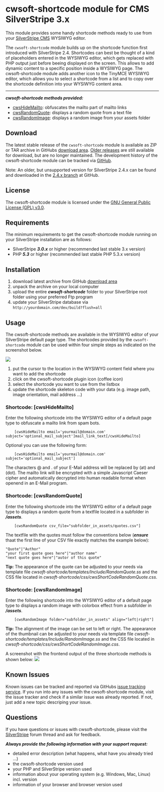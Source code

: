# cwsoft-shortcode module for CMS SilverStripe 3.x
This module provides some handy shortcode methods ready to use from your [SilverStripe CMS](http://silverstripe.org) WYSIWYG editor.

The `cwsoft-shortcode` module builds up on the shortcode function first introduced with SilverStripe 2.4. Shortcodes can best be thought of a kind of placeholders entered in the WYSIWYG editor, which gets replaced with PHP output just before beeing displayed on the screen. This allows to add dynamic content to a specific position inside a WYSIWYG page. The cwsoft-shortcode module adds another icon to the TinyMCE WYSIWYG editor, which allows you to select a shortcode from a list and to copy over the shortcode definition into your WYSIWYG content area.

----------------------------------------
***cwsoft-shortcode methods provided:***

- [cwsHideMailto](https://github.com/cwsoft/silverstripe-cwsoft-shortcode#shortcode-cwshidemailto): obfuscates the mailto part of mailto links
- [cwsRandomQuote](https://github.com/cwsoft/silverstripe-cwsoft-shortcode#shortcode-cwsrandomquote): displays a random quote from a text file
- [cwsRandomImage](https://github.com/cwsoft/silverstripe-cwsoft-shortcode#shortcode-cwsrandomimage): displays a random image from your assets folder

## Download
The latest stable release of the `cwsoft-shortcode` module is available as ZIP or TAR archive in GitHubs [download area](https://github.com/cwsoft/silverstripe-cwsoft-shortcode/downloads). [Older releases](https://github.com/cwsoft/silverstripe-cwsoft-shortcode/tags) are still available for download, but are no longer maintained. The development history of the cwsoft-shortcode module can be tracked via [GitHub](https://github.com/cwsoft/silverstripe-cwsoft-shortcode/commits/master).

Note: An older, but unsupported version for SilverStripe 2.4.x can be found and downloaded in the [2.4.x branch](https://github.com/cwsoft/silverstripe-cwsoft-shortcode/tree/2.4.x) at GitHub.

## License
The cwsoft-shortcode module is licensed under the [GNU General Public License (GPL) v3.0](http://www.gnu.org/licenses/gpl-3.0.html).

## Requirements
The minimum requirements to get the cwsoft-shortcode module running on your SilverStripe installation are as follows:

- SilverStripe ***3.0.x*** or higher (recommended last stable 3.x version)
- PHP ***5.3*** or higher (recommended last stable PHP 5.3.x version)

## Installation
1. download latest archive from GitHub [download area](https://github.com/cwsoft/silverstripe-cwsoft-shortcode/downloads)
2. unpack the archive on your local computer
3. upload the entire ***cwsoft-shortcode*** folder to your SilverStripe root folder using your preferred Ftp program
4. update your SilverStripe database via `http://yourdomain.com/dev/build?flush=all`

## Usage
The cwsoft-shortcode methods are available in the WYSIWYG editor of your SilverStripe default page type. The shortcodes provided by the `cwsoft-shortcode` module can be used within four simple steps as indicated on the screenshot below.

![](https://github.com/cwsoft/silverstripe-cwsoft-shortcode/raw/master/.screenshots/cwsoft-shortcode-backend.png) 

1. put the cursor to the location in the WYSIWYG content field where you want to add the shortcode
2. click on the cwsoft-shortcode plugin icon (coffee icon)
3. select the shortcode you want to use from the listbox
4. update the shortcode skeleton code with your data (e.g. image path, image orientation, mail address ...)

### Shortcode: [cwsHideMailto]
Enter the following shortcode into the WYSIWYG editor of a default page type to obfuscate a mailto link from spam bots.

        [cwsHideMailto email='yourmail@domain.com' subject='optional_mail_subject']mail_link_text[/cwsHideMailto]

Optional you can use the following form:

        [cwsHideMailto email='yourmail@domain.com' subject='optional_mail_subject']

The characters @ and . of your E-Mail address will be replaced by (at) and (dot). The mailto link will be encrypted with a simple Javascript Caeser cipher and automatically decrypted into human readable format when openend in an E-Mail program.

### Shortcode: [cwsRandomQuote]
Enter the following shortcode into the WYSIWYG editor of a default page type to displays a random quote from a textfile located in a subfolder in ***/assets***.

        [cwsRandomQuote csv_file="subfolder_in_assets/quotes.csv"]

The textfile with the quotes must follow the conventions below (***ensure*** thaat the first line of your CSV file exactly matches the example below):

	"Quote"|"Author"
	"your first quote goes here"|"author name"
	"next quote goes here"|"autor of this quote"

**Tip:** The appearance of the quote can be adjusted to your needs via template file *cwsoft-shortcode/templates/Include/RandomQuote.ss* and the CSS file located in *cwsoft-shortcode/css/cwsShortCodeRandomQuote.css*.

### Shortcode: [cwsRandomImage]
Enter the following shortcode into the WYSIWYG editor of a default page type to displays a random image with colorbox effect from a subfolder in ***/assets***.

        [cwsRandomImage folder="subfolder_in_assets" align="left|right"]

**Tip:** The alignment of the image can be set to left or right. The appearance of the thumbnail can be adjusted to your needs via template file *cwsoft-shortcode/templates/Include/RandomImage.ss* and the CSS file located in *cwsoft-shortcode/css/cwsShortCodeRandomImage.css*.

A screenshot with the frontend output of the three shortcode methods is shown below:
![](https://github.com/cwsoft/silverstripe-cwsoft-shortcode/raw/master/.screenshots/cwsoft-shortcode-frontend.png) 

## Known Issues
Known issues can be tracked and reported via GitHubs [issue tracking service](https://github.com/cwsoft/silverstripe-cwsoft-shortcode/issues). If you run into any issues with the cwsoft-shortcode module, visit the issue tracker and check if a similar issue was already reported. If not, just add a new topic descriping your issue.

## Questions
If you have questions or issues with cwsoft-shortcode, please visit the [SilverStripe](http://www.silverstripe.org/all-other-modules/show/20737) forum thread and ask for feedback.

***Always provide the following information with your support request:***

 - detailed error description (what happens, what have you already tried ...)
 - the cwsoft-shortcode version used
 - your PHP and SilverStripe version used
 - information about your operating system (e.g. Windows, Mac, Linux) incl. version
 - information of your browser and browser version used
